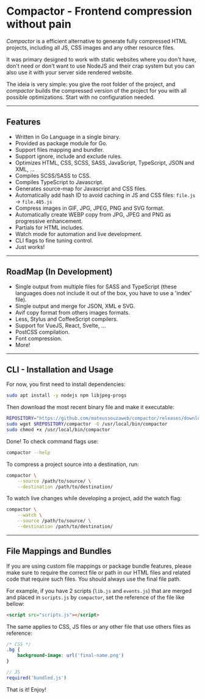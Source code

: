 # Compactor - Frontend compression without pain

*Compactor* is a efficient alternative to generate fully compressed HTML projects, including all JS, CSS images and any other resource files.

It was primary designed to work with static websites where you don't have, don't need or don't want to use NodeJS and their crap system but you can also use it with your server side rendered website.

The ideia is very simple: you give the root folder of the project, and *compactor* builds the compressed version of the project for you with all possible optimizations. Start with no configuration needed.

----

## Features

- Written in Go Language in a single binary.
- Provided as package module for Go.
- Support files mapping and bundler.
- Support ignore, include and exclude rules.
- Optimizes HTML, CSS, SCSS, SASS, JavaScript, TypeScript, JSON and XML, ...
- Compiles SCSS/SASS to CSS.
- Compiles TypeScript to Javascript.
- Generates source-map for Javascript and CSS files.
- Automatically add hash ID to avoid caching in JS and CSS files: ``file.js`` -> ``file.485.js``
- Compress images in GIF, JPG, JPEG, PNG and SVG format.
- Automatically create WEBP copy from JPG, JPEG and PNG as progressive enhancement.
- Partials for HTML includes.
- Watch mode for automation and live development.
- CLI flags to fine tuning control.
- Just works!

----

## RoadMap (In Development)

- Single output from multiple files for SASS and TypeScript (these languages does not include it out of the box, you have to use a 'index' file).
- Single output and merge for JSON, XML e SVG.
- Avif copy format from others images formats.
- Less, Stylus and CoffeeScript compilers.
- Support for VueJS, React, Svelte, ...
- PostCSS compilation.
- Font compression.
- More!

----

## CLI - Installation and Usage

For now, you first need to install dependencies:

```bash
sudo apt install -y nodejs npm libjpeg-progs
```

Then download the most recent binary file and make it executable:

```bash
REPOSITORY="https://github.com/mateussouzaweb/compactor/releases/download/latest"
sudo wget $REPOSITORY/compactor -O /usr/local/bin/compactor
sudo chmod +x /usr/local/bin/compactor
```

Done! To check command flags use:

```bash
compactor --help
```

To compress a project source into a destination, run:

```bash
compactor \
    --source /path/to/source/ \
    --destination /path/to/destination/
```

To watch live changes while developing a project, add the watch flag:

```bash
compactor \
    --watch \
    --source /path/to/source/ \
    --destination /path/to/destination/
```

----

## File Mappings and Bundles

If you are using custom file mappings or package bundle features, please make sure to require the correct file or path in our HTML files and related code that require such files. You should always use the final file path.

For example, if you have 2 scripts (``lib.js`` and ``events.js``) that are merged and placed in ``scripts.js`` by ``compactor``, set the reference of the file like bellow:

```html
<script src="scripts.js"></script>
```

The same applies to CSS, JS files or any other file that use others files as reference:

```css
/* CSS */
.bg {
    background-image: url('final-name.png')
}
```

```js
// JS
required('bundled.js')
```

That is it! Enjoy!
